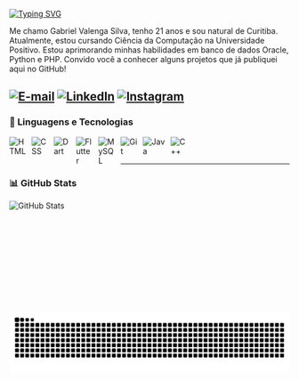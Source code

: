 <a href="https://git.io/typing-svg"><img src="https://readme-typing-svg.demolab.com?font=Fira+Code&weight=500&size=30&pause=1000&color=F70000&width=435&lines=Data+Analyst" alt="Typing SVG" /></a>
<p>Me chamo Gabriel Valenga Silva, tenho 21 anos e sou natural de Curitiba. Atualmente, estou cursando Ciência da Computação na Universidade Positivo. Estou aprimorando minhas habilidades em banco de dados Oracle, Python e PHP. Convido você a conhecer alguns projetos que já publiquei aqui no GitHub!</p> 

[![E-mail](https://img.shields.io/badge/-Email-000?style=for-the-badge&logo=microsoft-outlook&logoColor=FF0000&color:FFF)](mailto:gabrielvalengasilva412@gmail.com)
[![LinkedIn](https://img.shields.io/badge/-LinkedIn-000?style=for-the-badge&logo=linkedin&logoColor=FF0000&color:FFF)](https://www.linkedin.com/in/gabriel-valenga-silva-tds/)
[![Instagram](https://img.shields.io/badge/-Instagram-000?style=for-the-badge&logo=instagram&logoColor=FF0000&color:FFF)](https://www.instagram.com/gabe_vs20/)
---

### 🤖 Linguagens e Tecnologias

<img 
    align="left" 
    alt="HTML"
    title="HTML" 
    width="30px" 
    style="padding-right: 10px;" 
    src="https://cdn.jsdelivr.net/gh/devicons/devicon@latest/icons/html5/html5-original.svg" 
/>
<img 
    align="left" 
    alt="CSS" 
    title="CSS"
    width="30px" 
    style="padding-right: 10px;" 
    src="https://cdn.jsdelivr.net/gh/devicons/devicon@latest/icons/css3/css3-original.svg" 
/>
<img 
    align="left" 
    alt="Dart" 
    title="Dart"
    width="30px" 
    style="padding-right: 10px;" 
    src="https://cdn.jsdelivr.net/gh/devicons/devicon@latest/icons/dart/dart-original.svg" 
/>

<img 
    align="left" 
    alt="Flutter" 
    title="Flutter"
    width="30px" 
    style="padding-right: 10px;" 
    src="https://cdn.jsdelivr.net/gh/devicons/devicon@latest/icons/flutter/flutter-original.svg"
/>
<img 
    align="left" 
    alt="MySQL" 
    title="MySQL"
    width="30px" 
    style="padding-right: 10px;" 
    src="https://cdn.jsdelivr.net/gh/devicons/devicon@latest/icons/mysql/mysql-original-wordmark.svg"
/>
<img 
    align="left" 
    alt="Git" 
    title="Git"
    width="30px" 
    style="padding-right: 10px;" 
    src="https://cdn.jsdelivr.net/gh/devicons/devicon@latest/icons/git/git-original.svg" 
/>
<img 
    align="left" 
    alt="Java" 
    title="Java"
    width="40px" 
    style="padding-right: 10px;" 
    src="https://cdn.jsdelivr.net/gh/devicons/devicon@latest/icons/java/java-original.svg"
/>
<img 
    align="left" 
    alt="C++" 
    title="C++"
    width="30px" 
    style="padding-right: 10px;" 
    src="https://cdn.jsdelivr.net/gh/devicons/devicon@latest/icons/cplusplus/cplusplus-original.svg" 
/>

<br/>
<br/>

---

### 📊 GitHub Stats

<p>
  

<img 
      align="left" 
      alt="GitHub Stats" 
      height="200" 
      src="https://github-readme-stats.vercel.app/api/top-langs/?username=Gabriel-Vs20&theme=tokyonight&layout=compact&custom_title=Tecnologias&langs_count=9" 
  />

</p>

<br>
<picture>
  <source media="(prefers-color-scheme: dark)" srcset="https://raw.githubusercontent.com/Gabriel-Vs20/Gabriel-Vs20/output/github-contribution-grid-snake-dark.svg">
  <source media="(prefers-color-scheme: light)" srcset="https://raw.githubusercontent.com/Gabriel-Vs20/Gabriel-Vs20/output/github-contribution-grid-snake-dark.svg">
  <img align="center" alt="github contribution grid snake animation" src="https://raw.githubusercontent.com/Gabriel-Vs20/Gabriel-Vs20/output/github-contribution-grid-snake.svg">
</picture>
